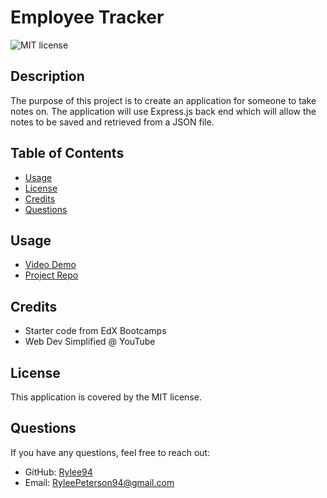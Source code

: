 # Employee Tracker

![MIT license](https://img.shields.io/badge/License-MIT-blue.svg)

## Description

The purpose of this project is to create an application for someone to take notes on. The application will use Express.js back end which will allow the notes to be saved and retrieved from a JSON file.

## Table of Contents

- [Usage](#usage)
- [License](#license)
- [Credits](#credits)
- [Questions](#questions)

## Usage

- [Video Demo](https://drive.google.com/file/d/1QaLMDGT_bVCtRtb0nA2z_aTOSDIH4ilD/view)
- [Project Repo](https://github.com/Rylee94/employee-tracker)

## Credits

- Starter code from EdX Bootcamps
- Web Dev Simplified @ YouTube

## License

This application is covered by the MIT license.

## Questions

If you have any questions, feel free to reach out:

- GitHub: [Rylee94](https://github.com/Rylee94)
- Email: RyleePeterson94@gmail.com
